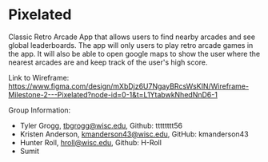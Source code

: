 # Pixelated
Classic Retro Arcade App that allows users to find nearby arcades and see global leaderboards. 
The app will only users to play retro arcade games in the app. It will also be able to open google maps to show the user where the nearest arcades are and keep track of the user's high score. 

Link to Wireframe: https://www.figma.com/design/mXbDjz6U7NgayBRcsWsKIN/Wireframe-Milestone-2---Pixelated?node-id=0-1&t=L1YtabwkNhedNnD6-1

Group Information: 
- Tyler Grogg, tbgrogg@wisc.edu, Github: tttttttt56
- Kristen Anderson, kmanderson43@wisc.edu, GitHub: kmanderson43
- Hunter Roll, hroll@wisc.edu, Github: H-Roll
- Sumit

